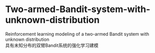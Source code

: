 # Two-armed-Bandit-system-with-unknown-distribution
Reinforcement learning modeling of a two-armed Bandit system with unknown distribution  
具有未知分布的双臂Bandit系统的强化学习建模
